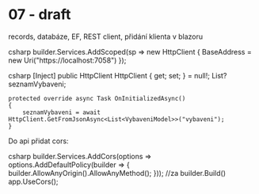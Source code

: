 # 07 - draft

 records, databáze, EF, REST client, 
přidání klienta v blazoru 

csharp
builder.Services.AddScoped(sp => new HttpClient { BaseAddress = new Uri("https://localhost:7058") });

csharp
    [Inject] public HttpClient HttpClient { get; set; } = null!;
    List<VybaveniModel>? seznamVybaveni;

    protected override async Task OnInitializedAsync()
    {
        seznamVybaveni = await HttpClient.GetFromJsonAsync<List<VybaveniModel>>("vybaveni");
    }
Do api přidat cors: 

csharp
builder.Services.AddCors(options => options.AddDefaultPolicy(builder =>
{
    builder.AllowAnyOrigin().AllowAnyMethod();
}));
//za  builder.Build()
app.UseCors();